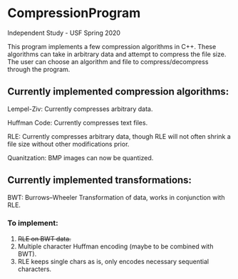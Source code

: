 # CompressionProgram
Independent Study - USF Spring 2020

This program implements a few compression algorithms in C++. These algorithms can take in arbitrary data and attempt to compress the file size. The user can choose an algorithm and file to compress/decompress through the program.


## Currently implemented compression algorithms:
Lempel-Ziv: Currently compresses arbitrary data.

Huffman Code: Currently compresses text files.

RLE: Currently compresses arbitrary data, though RLE will not often shrink a file size without other modifications prior.

Quanitzation: BMP images can now be quantized.


## Currently implemented transformations:
BWT: Burrows–Wheeler Transformation of data, works in conjunction with RLE.

### To implement: 
1. ~~RLE on BWT data.~~
2. Multiple character Huffman encoding (maybe to be combined with BWT).
3. RLE keeps single chars as is, only encodes necessary sequential characters.

